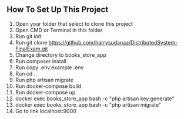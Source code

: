 ## How To Set Up This Project
1. Open your folder that select to clone this project
3. Open CMD or Terminal in this folder
4. Run git init
2. Run git clone https://github.com/harrysudanaa/DistributedSystem-FinalExam.git
4. Change directory to books_store_app
5. Run composer install
6. Run copy .env.example .env
7. Run cd ..
8. Run php artisan migrate
9. Run docker-compose build
10. Run docker-compose up
11. docker exec books_store_app bash -c "php artisan key:generate"
12. docker exec books_store_app bash -c "php artisan migrate"
13. Go to link localhost:9000